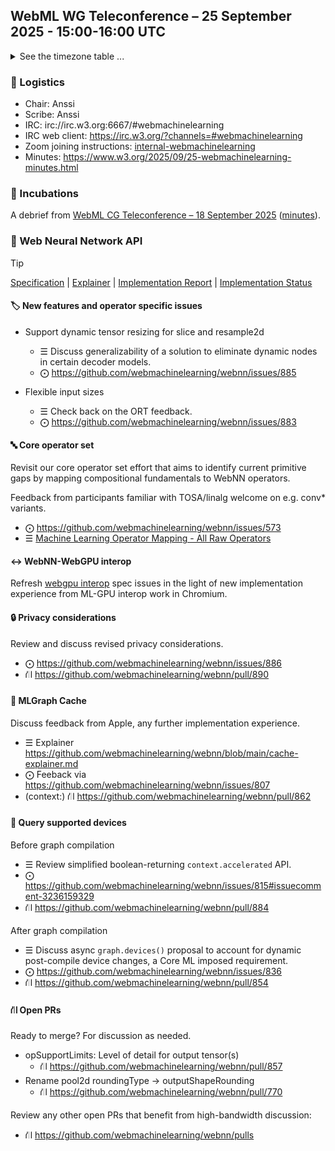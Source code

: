 ## WebML WG Teleconference – 25 September 2025 - 15:00-16:00 UTC

<details close><summary>See the timezone table ...</summary>
<table>
<tr><td> San Francisco <td> Thu, 25 September 2025 <td> 08:00
<tr><td> Boston <td> Thu, 25 September 2025 <td> 11:00
<tr><td> London <td> Thu, 25 September 2025 <td> 16:00  
<tr><td> Berlin <td> Thu, 25 September 2025 <td> 17:00 
<tr><td> Helsinki <td> Thu, 25 September 2025 <td> 18:00 
<tr><td> Shanghai <td> Thu, 25 September 2025 <td> 23:00
<tr><td> Tokyo <td> Fri, 26 September 2025 <td> 00:00
<tr><td> UTC <td> Thu, 25 September 2025 <td> 15:00 UTC
</table>

Other locations: https://www.timeanddate.com/worldclock/fixedtime.html?iso=20250925T15
</details>

### 🤝 Logistics

* Chair: Anssi
* Scribe: Anssi
* IRC: irc://irc.w3.org:6667/#webmachinelearning
* IRC web client: https://irc.w3.org/?channels=#webmachinelearning
* Zoom joining instructions: [internal-webmachinelearning](https://lists.w3.org/Archives/Member/internal-webmachinelearning/2023Jun/0000.html)
* Minutes: https://www.w3.org/2025/09/25-webmachinelearning-minutes.html

### 🧪 Incubations

A debrief from [WebML CG Teleconference – 18 September 2025](https://github.com/webmachinelearning/meetings/blob/main/telcons/2025-09-18-cg-agenda.md) ([minutes](https://www.w3.org/2025/09/18-webmachinelearning-minutes.html)).

### 🧠 Web Neural Network API

> [!TIP]
> [Specification](https://www.w3.org/TR/webnn/) | [Explainer](https://github.com/webmachinelearning/webnn/blob/main/explainer.md) | [Implementation Report](https://wpt.fyi/results/webnn) | [Implementation Status](https://webmachinelearning.github.io/webnn-status/)

#### 🏷️ New features and operator specific issues

- Support dynamic tensor resizing for slice and resample2d
  - ☰ Discuss generalizability of a solution to eliminate dynamic nodes in certain decoder models.
  - ⨀ https://github.com/webmachinelearning/webnn/issues/885

- Flexible input sizes
  - ☰ Check back on the ORT feedback. 
  - ⨀ https://github.com/webmachinelearning/webnn/issues/883

#### 🔤 Core operator set

Revisit our core operator set effort that aims to identify current primitive gaps by mapping compositional fundamentals to WebNN operators.

Feedback from participants familiar with TOSA/linalg welcome on e.g. conv* variants.

- ⨀ https://github.com/webmachinelearning/webnn/issues/573
- ☰ [Machine Learning Operator Mapping - All Raw Operators](https://onedrive.live.com/edit?id=EE82F5C6F06C7371!345450&resid=EE82F5C6F06C7371!345450&ithint=file%2Cxlsx&authkey=!AK8f-RDTleqlLXE&wdo=2&cid=ee82f5c6f06c7371)

#### ↔️ WebNN-WebGPU interop

Refresh [webgpu interop](https://github.com/webmachinelearning/webnn/labels/webgpu%20interop) spec issues in the light of new implementation experience from ML-GPU interop work in Chromium.

#### 🔒 Privacy considerations

Review and discuss revised privacy considerations.

- ⨀ https://github.com/webmachinelearning/webnn/issues/886
- ⛙ https://github.com/webmachinelearning/webnn/pull/890

#### 💾 MLGraph Cache

Discuss feedback from Apple, any further implementation experience.

- ☰ Explainer https://github.com/webmachinelearning/webnn/blob/main/cache-explainer.md
- ⨀ Feeback via https://github.com/webmachinelearning/webnn/issues/807
- (context:) ⛙ https://github.com/webmachinelearning/webnn/pull/862

#### 🎲 Query supported devices

Before graph compilation
- ☰ Review simplified boolean-returning `context.accelerated` API.
- ⨀ https://github.com/webmachinelearning/webnn/issues/815#issuecomment-3236159329
- ⛙ https://github.com/webmachinelearning/webnn/pull/884

After graph compilation
- ☰ Discuss async `graph.devices()` proposal to account for dynamic post-compile device changes, a Core ML imposed requirement.
- ⨀ https://github.com/webmachinelearning/webnn/issues/836
- ⛙ https://github.com/webmachinelearning/webnn/pull/854

#### ⛙ Open PRs

Ready to merge? For discussion as needed.

- opSupportLimits: Level of detail for output tensor(s)
  - ⛙ https://github.com/webmachinelearning/webnn/pull/857
- Rename pool2d roundingType -> outputShapeRounding
  - ⛙ https://github.com/webmachinelearning/webnn/pull/770

Review any other open PRs that benefit from high-bandwidth discussion:

- ⛙ https://github.com/webmachinelearning/webnn/pulls
